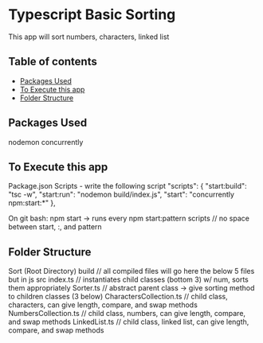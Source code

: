 # Typescript Basic Sorting

This app will sort numbers, characters, linked list

## Table of contents

- [Packages Used](#packages-used)
- [To Execute this app](#to-execute-this-app)
- [Folder Structure](#folder-structure)

## Packages Used

nodemon
concurrently

## To Execute this app

Package.json Scripts - write the following script
"scripts": {
"start:build": "tsc -w",
"start:run": "nodemon build/index.js",
"start": "concurrently npm:start:\*"
},

On git bash: npm start -> runs every npm start:pattern scripts // no space between start, :, and pattern

## Folder Structure

Sort (Root Directory)
build // all compiled files will go here
the below 5 files but in js
src
index.ts // instantiates child classes (bottom 3) w/ num, sorts them appropriately
Sorter.ts // abstract parent class -> give sorting method to children classes (3 below)
CharactersCollection.ts // child class, characters, can give length, compare, and swap methods
NumbersCollection.ts // child class, numbers, can give length, compare, and swap methods
LinkedList.ts // child class, linked list, can give length, compare, and swap methods
